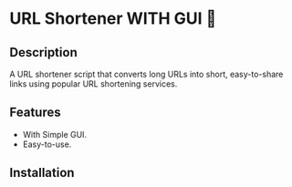 # URL Shortener WITH GUI 🤩

## Description

A URL shortener script that converts long URLs into short, easy-to-share links using popular URL shortening services.

## Features

- With Simple GUI.
- Easy-to-use.


## Installation
